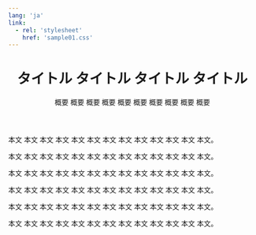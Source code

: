 ```yaml
---
lang: 'ja'
link:
  - rel: 'stylesheet'
    href: 'sample01.css'
---
```

<header>

# タイトル タイトル タイトル タイトル #

概要 概要 概要 概要 概要 概要 概要 概要 概要 概要

</header>

本文 本文 本文 本文 本文 本文 本文 本文 本文 本文 本文 本文 本文。

本文 本文 本文 本文 本文 本文 本文 本文 本文 本文 本文 本文 本文。

本文 本文 本文 本文 本文 本文 本文 本文 本文 本文 本文 本文 本文。

本文 本文 本文 本文 本文 本文 本文 本文 本文 本文 本文 本文 本文。

本文 本文 本文 本文 本文 本文 本文 本文 本文 本文 本文 本文 本文。

本文 本文 本文 本文 本文 本文 本文 本文 本文 本文 本文 本文 本文。